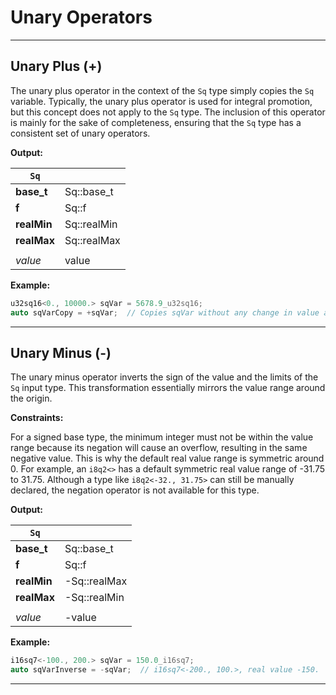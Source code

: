 # Unary Operators

---

## Unary Plus (+)

The unary plus operator in the context of the `Sq` type simply copies the `Sq` variable. Typically, the unary plus operator is used for integral promotion, but this concept does not apply to the `Sq` type. The inclusion of this operator is mainly for the sake of completeness, ensuring that the `Sq` type has a consistent set of unary operators.

**Output:**

| `Sq` | |
|-|-|
| **base_t** | Sq::base_t |
| **f** | Sq::f |
| **realMin** | Sq::realMin |
| **realMax** | Sq::realMax |
| | |
| *value* | value |

**Example:**

```cpp
u32sq16<0., 10000.> sqVar = 5678.9_u32sq16;
auto sqVarCopy = +sqVar;  // Copies sqVar without any change in value and type
```

---

## Unary Minus (-)

The unary minus operator inverts the sign of the value and the limits of the `Sq` input type. This transformation essentially mirrors the value range around the origin.

**Constraints:**

For a signed base type, the minimum integer must not be within the value range because its negation will cause an overflow, resulting in the same negative value. This is why the default real value range is symmetric around 0. For example, an `i8q2<>` has a default symmetric real value range of -31.75 to 31.75. Although a type like `i8q2<-32., 31.75>` can still be manually declared, the negation operator is not available for this type.

**Output:**

| `Sq` | |
|-|-|
| **base_t** | Sq::base_t |
| **f** | Sq::f |
| **realMin** | -Sq::realMax |
| **realMax** | -Sq::realMin |
| | |
| *value* | -value |

**Example:**

```cpp
i16sq7<-100., 200.> sqVar = 150.0_i16sq7;
auto sqVarInverse = -sqVar;  // i16sq7<-200., 100.>, real value -150.
```

---
